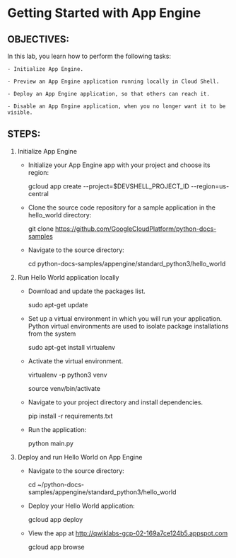 # Getting Started with App Engine

## OBJECTIVES:

In this lab, you learn how to perform the following tasks:

    - Initialize App Engine.

    - Preview an App Engine application running locally in Cloud Shell.

    - Deploy an App Engine application, so that others can reach it.

    - Disable an App Engine application, when you no longer want it to be visible.


## STEPS:



1. Initialize App Engine


    - Initialize your App Engine app with your project and choose its region:

        gcloud app create --project=$DEVSHELL_PROJECT_ID --region=us-central

    - Clone the source code repository for a sample application in the hello_world directory:

        git clone https://github.com/GoogleCloudPlatform/python-docs-samples

    - Navigate to the source directory:

        cd python-docs-samples/appengine/standard_python3/hello_world





2. Run Hello World application locally

    
    - Download and update the packages list.

        sudo apt-get update

    - Set up a virtual environment in which you will run your application. Python virtual environments are used to isolate package installations from the system

        sudo apt-get install virtualenv

    - Activate the virtual environment.

        virtualenv -p python3 venv

        source venv/bin/activate

    - Navigate to your project directory and install dependencies.

        pip install  -r requirements.txt


    - Run the application:

        python main.py




3. Deploy and run Hello World on App Engine

    - Navigate to the source directory:

        cd ~/python-docs-samples/appengine/standard_python3/hello_world

    - Deploy your Hello World application:

    	gcloud app deploy

    - View the app at http://qwiklabs-gcp-02-169a7ce124b5.appspot.com

        gcloud app browse